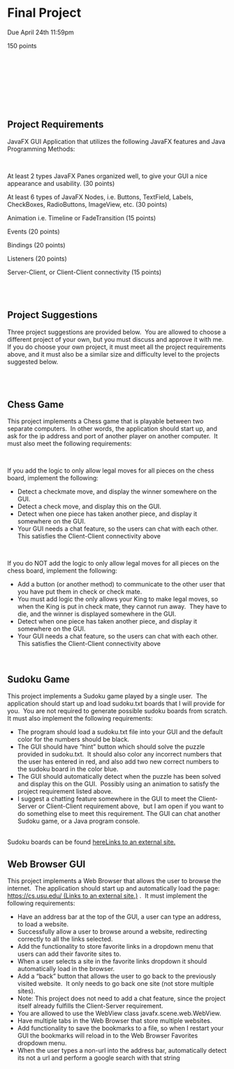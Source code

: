 <p><h1>Final Project</h1></p>
<p><span style="font-weight: 400;">Due April 24th 11:59pm</span></p>
<p><span style="font-weight: 400;">150 points</span></p>
<p><br><br><br></p>
<p><br><br><br></p>
<p><h2>Project Requirements</h2></p>
<p><span style="font-weight: 400;">JavaFX GUI Application that utilizes the following JavaFX features and Java Programming Methods:</span></p>
<p>&nbsp;</p>
<p><span style="font-weight: 400;">At least 2 types JavaFX Panes organized well, to give your GUI a nice appearance and usability. (30 points)</span></p>
<p><span style="font-weight: 400;">At least 6 types of JavaFX Nodes, i.e. Buttons, TextField, Labels, CheckBoxes, RadioButtons, ImageView, etc. (30 points)</span></p>
<p><span style="font-weight: 400;">Animation i.e. Timeline or FadeTransition (15 points)</span></p>
<p><span style="font-weight: 400;">Events (20 points)</span></p>
<p><span style="font-weight: 400;">Bindings (20 points)</span></p>
<p><span style="font-weight: 400;">Listeners (20 points)</span></p>
<p><span style="font-weight: 400;">Server-Client, or Client-Client connectivity (15 points)</span></p>
<p><br><br></p>
<p><h2>Project Suggestions</h2></p>
<p><span style="font-weight: 400;">Three project suggestions are provided below.&nbsp; You are allowed to choose a different project of your own, but you must discuss and approve it with me.&nbsp; If you do choose your own project, it must meet all the project requirements above, and it must also be a similar size and difficulty level to the projects suggested below.</span></p>
<p><br><br></p>
<p><h2>Chess Game</h2></p>
<p><span style="font-weight: 400;">This project implements a Chess game that is playable between two separate computers.&nbsp; In other words, the application should start up, and ask for the ip address and port of another player on another computer.&nbsp; It must also meet the following requirements:</span></p>
<p>&nbsp;</p>
<p><span style="font-weight: 400;">If you add the logic to only allow legal moves for all pieces on the chess board, implement the following:</span></p>
<ul>
<li style="font-weight: 400;"><span style="font-weight: 400;">Detect a checkmate move, and display the winner somewhere on the GUI.</span></li>
<li style="font-weight: 400;"><span style="font-weight: 400;">Detect a check move, and display this on the GUI.</span></li>
<li style="font-weight: 400;"><span style="font-weight: 400;">Detect when one piece has taken another piece, and display it somewhere on the GUI.</span></li>
<li style="font-weight: 400;"><span style="font-weight: 400;">Your GUI needs a chat feature, so the users can chat with each other.&nbsp; This satisfies the Client-Client connectivity above</span></li>
</ul>
<p>&nbsp;</p>
<p><span style="font-weight: 400;">If you do NOT add the logic to only allow legal moves for all pieces on the chess board, implement the following:</span></p>
<ul>
<li style="font-weight: 400;"><span style="font-weight: 400;">Add a button (or another method) to communicate to the other user that you have put them in check or check mate.</span></li>
<li style="font-weight: 400;"><span style="font-weight: 400;">You must add logic the only allows your King to make legal moves, so when the King is put in check mate, they cannot run away.&nbsp; They have to die, and the winner is displayed somewhere in the GUI.</span></li>
<li style="font-weight: 400;"><span style="font-weight: 400;">Detect when one piece has taken another piece, and display it somewhere on the GUI.</span></li>
<li style="font-weight: 400;"><span style="font-weight: 400;">Your GUI needs a chat feature, so the users can chat with each other.&nbsp; This satisfies the Client-Client connectivity above</span></li>
</ul>
<p>&nbsp;</p>
<p><h2>Sudoku Game</h2></p>
<p><span style="font-weight: 400;">This project implements a Sudoku game played by a single user.&nbsp; The application should start up and load sudoku.txt boards that I will provide for you.&nbsp; You are not required to generate possible sudoku boards from scratch. It must also implement the following requirements:</span></p>
<ul>
<li style="font-weight: 400;"><span style="font-weight: 400;">The program should load a sudoku.txt file into your GUI and the default color for the numbers should be black.</span></li>
<li style="font-weight: 400;"><span style="font-weight: 400;">The GUI should have “hint” button which should solve the puzzle provided in sudoku.txt.&nbsp; It should also color any incorrect numbers that the user has entered in red, and also add two new correct numbers to the sudoku board in the color blue.</span></li>
<li style="font-weight: 400;"><span style="font-weight: 400;">The GUI should automatically detect when the puzzle has been solved and display this on the GUI.&nbsp; Possibly using an animation to satisfy the project requirement listed above.</span></li>
<li style="font-weight: 400;"><span style="font-weight: 400;">I suggest a chatting feature somewhere in the GUI to meet the Client-Server or Client-Client requirement above,&nbsp; but I am open if you want to do something else to meet this requirement. The GUI can chat another Sudoku game, or a Java program console.</span></li>
</ul>
<p><br>Sudoku boards can be found <a href="https://usu.instructure.com/courses/567106/files/folder/Sudoku" class="external" target="_blank" rel="noreferrer noopener"><span>here</span><span class="ui-icon ui-icon-extlink ui-icon-inline" title="Links to an external site."><span class="screenreader-only">Links to an external site.</span></span></a></p>
<p><h2>Web Browser GUI</h2></p>
<p><span style="font-weight: 400;">This project implements a Web Browser that allows the user to browse the internet.&nbsp; The application should start up and automatically load the page: </span><a href="https://cs.usu.edu/" class="external" target="_blank" rel="noreferrer noopener"><span><span style="font-weight: 400;">https://cs.usu.edu/</span></span><span aria-hidden="true" class="ui-icon ui-icon-extlink ui-icon-inline" title="Links to an external site."></span><span class="screenreader-only">&nbsp;(Links to an external site.)</span></a><span style="font-weight: 400;"> .&nbsp; It must implement the following requirements:</span></p>
<ul>
<li style="font-weight: 400;"><span style="font-weight: 400;">Have an address bar at the top of the GUI, a user can type an address, to load a website.</span></li>
<li style="font-weight: 400;"><span style="font-weight: 400;">Successfully allow a user to browse around a website, redirecting correctly to all the links selected.</span></li>
<li style="font-weight: 400;"><span style="font-weight: 400;">Add the functionality to store favorite links in a dropdown menu that users can add their favorite sites to.</span></li>
<li style="font-weight: 400;"><span style="font-weight: 400;">When a user selects a site in the favorite links dropdown it should automatically load in the browser.</span></li>
<li style="font-weight: 400;"><span style="font-weight: 400;">Add a “back” button that allows the user to go back to the previously visited website.&nbsp; It only needs to go back one site (not store multiple sites).</span></li>
<li style="font-weight: 400;"><span style="font-weight: 400;">Note: This project does not need to add a chat feature, since the project itself already fulfills the Client-Server requirement.</span></li>
<li style="font-weight: 400;">
<span style="font-weight: 400;">You are allowed to use the WebView class </span><span style="font-weight: 400;">javafx.scene.web.WebView.&nbsp;&nbsp;</span>
</li>
<li style="font-weight: 400;"><span style="font-weight: 400;">Have multiple tabs in the Web Browser that store multiple websites.</span></li>
<li style="font-weight: 400;"><span style="font-weight: 400;">Add functionality to save the bookmarks to a file, so when I restart your GUI the bookmarks will reload in to the Web Browser Favorites dropdown menu.</span></li>
<li style="font-weight: 400;"><span style="font-weight: 400;">When the user types a non-url into the address bar, automatically detect its not a url and perform a google search with that string</span></li>
</ul>